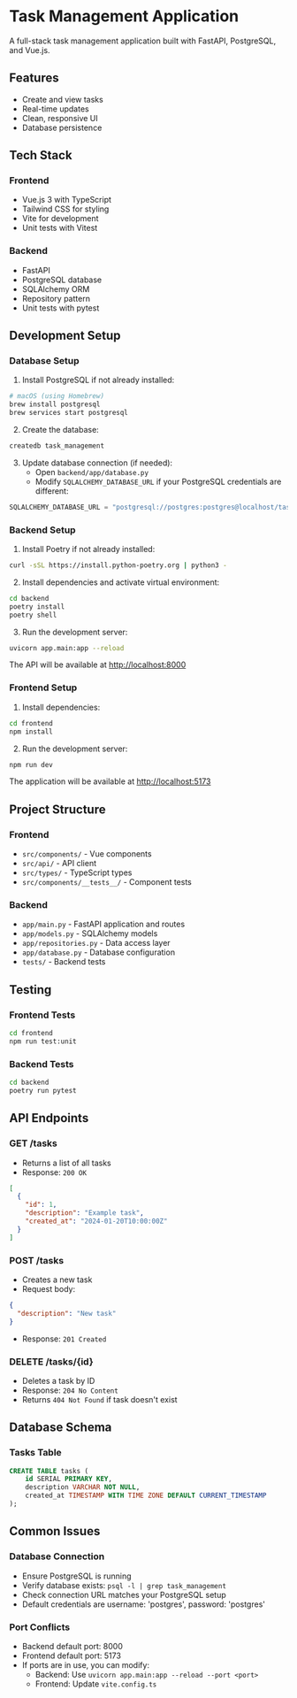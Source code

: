 # Task Management Application

A full-stack task management application built with FastAPI, PostgreSQL, and Vue.js.

## Features

- Create and view tasks
- Real-time updates
- Clean, responsive UI
- Database persistence

## Tech Stack

### Frontend

- Vue.js 3 with TypeScript
- Tailwind CSS for styling
- Vite for development
- Unit tests with Vitest

### Backend

- FastAPI
- PostgreSQL database
- SQLAlchemy ORM
- Repository pattern
- Unit tests with pytest

## Development Setup

### Database Setup

1. Install PostgreSQL if not already installed:

```bash
# macOS (using Homebrew)
brew install postgresql
brew services start postgresql
```

2. Create the database:

```bash
createdb task_management
```

3. Update database connection (if needed):
   - Open `backend/app/database.py`
   - Modify `SQLALCHEMY_DATABASE_URL` if your PostgreSQL credentials are different:

```python
SQLALCHEMY_DATABASE_URL = "postgresql://postgres:postgres@localhost/task_management"
```

### Backend Setup

1. Install Poetry if not already installed:

```bash
curl -sSL https://install.python-poetry.org | python3 -
```

2. Install dependencies and activate virtual environment:

```bash
cd backend
poetry install
poetry shell
```

3. Run the development server:

```bash
uvicorn app.main:app --reload
```

The API will be available at <http://localhost:8000>

### Frontend Setup

1. Install dependencies:

```bash
cd frontend
npm install
```

2. Run the development server:

```bash
npm run dev
```

The application will be available at <http://localhost:5173>

## Project Structure

### Frontend

- `src/components/` - Vue components
- `src/api/` - API client
- `src/types/` - TypeScript types
- `src/components/__tests__/` - Component tests

### Backend

- `app/main.py` - FastAPI application and routes
- `app/models.py` - SQLAlchemy models
- `app/repositories.py` - Data access layer
- `app/database.py` - Database configuration
- `tests/` - Backend tests

## Testing

### Frontend Tests

```bash
cd frontend
npm run test:unit
```

### Backend Tests

```bash
cd backend
poetry run pytest
```

## API Endpoints

### GET /tasks

- Returns a list of all tasks
- Response: `200 OK`

```json
[
  {
    "id": 1,
    "description": "Example task",
    "created_at": "2024-01-20T10:00:00Z"
  }
]
```

### POST /tasks

- Creates a new task
- Request body:

```json
{
  "description": "New task"
}
```

- Response: `201 Created`

### DELETE /tasks/{id}

- Deletes a task by ID
- Response: `204 No Content`
- Returns `404 Not Found` if task doesn't exist

## Database Schema

### Tasks Table

```sql
CREATE TABLE tasks (
    id SERIAL PRIMARY KEY,
    description VARCHAR NOT NULL,
    created_at TIMESTAMP WITH TIME ZONE DEFAULT CURRENT_TIMESTAMP
);
```

## Common Issues

### Database Connection

- Ensure PostgreSQL is running
- Verify database exists: `psql -l | grep task_management`
- Check connection URL matches your PostgreSQL setup
- Default credentials are username: 'postgres', password: 'postgres'

### Port Conflicts

- Backend default port: 8000
- Frontend default port: 5173
- If ports are in use, you can modify:
  - Backend: Use `uvicorn app.main:app --reload --port <port>`
  - Frontend: Update `vite.config.ts`
